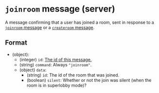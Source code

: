 # `joinroom` message (server)

A message confirming that a user has joined a room, sent in response to a [`joinroom` message](client_joinroom.md) or a [`createroom` message](client_joinroom.md).

## Format

* (object):
    * (integer) `id`: [The id of this message.](../Ribbon.md#id-messages)
    * (string) `command`: Always `"joinroom"`.
    * (object) `data`: 
        * (string) `id`: The id of the room that was joined.
        * (boolean) `silent`: Whether or not the join was silent (when the room is in superlobby mode)?

